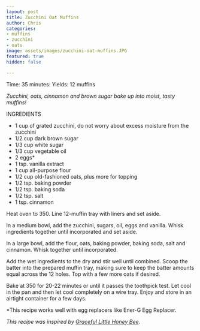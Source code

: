 ```yaml
---
layout: post
title: Zucchini Oat Muffins
author: Chris
categories:
- muffins
- zucchini
- oats
image: assets/images/zucchini-oat-muffins.JPG
featured: true
hidden: false

---
```

Time: 35 minutes: Yields: 12 muffins

_Zucchini, oats, cinnamon and brown sugar bake up into moist, tasty muffins!_

INGREDIENTS

* 1 cup of grated zucchini, do not worry about excess moisture from the zucchini
* 1/2 cup dark brown sugar
* 1/3 cup white sugar
* 1/3 cup vegetable oil
* 2 eggs*
* 1 tsp. vanilla extract
* 1 cup all-purpose flour
* 1/2 cup old-fashioned oats, plus more for topping
* 1/2 tsp. baking powder
* 1/2 tsp. baking soda
* 1/2 tsp. salt
* 1 tsp. cinnamon

Heat oven to 350. Line 12-muffin tray with liners and set aside.

In a medium bowl, add the zucchini, sugars, oil, eggs and vanilla. Whisk ingredients together until incorporated and set aside.

In a large bowl, add the flour, oats, baking powder, baking soda, salt and cinnamon. Whisk together until incorporated.

Add the wet ingredients to the dry and stir well until combined. Scoop the batter into the prepared muffin tray, making sure to keep the batter amounts equal across the 12 holes. Top with a few more oats if desired.

Bake at 350 for 20-22 minutes or until it passes the toothpick test. Let cool in the pan and then let cool completely on a wire tray. Enjoy and store in an airtight container for a few days.

\*This recipe works well with egg replacers like Ener-G Egg Replacer.

_This recipe was inspired by_ [_Graceful Little Honey Bee_](https://www.gracefullittlehoneybee.com/zucchini-oatmeal-muffins/#recipe)_._  